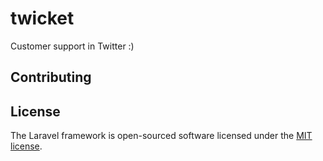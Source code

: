 # twicket

Customer support in Twitter :) 

## Contributing


## License

The Laravel framework is open-sourced software licensed under the [MIT license](http://opensource.org/licenses/MIT).
